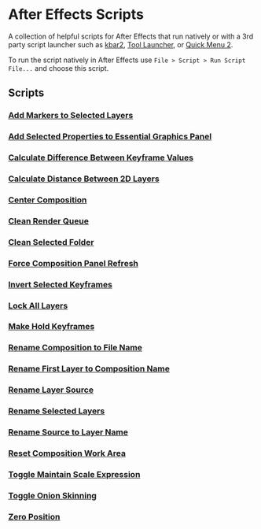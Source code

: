 # After Effects Scripts

A collection of helpful scripts for After Effects that run natively or with a 3rd party script launcher such as [kbar2](https://aescripts.com/kbar), [Tool Launcher](https://aescripts.com/tool-launcher/), or [Quick Menu 2](https://aescripts.com/quick-menu/).

To run the script natively in After Effects use `File > Script > Run Script File...` and choose this script.

## Scripts

### [Add Markers to Selected Layers]()

### [Add Selected Properties to Essential Graphics Panel]()

### [Calculate Difference Between Keyframe Values]()

### [Calculate Distance Between 2D Layers]()

### [Center Composition]()

### [Clean Render Queue]()

### [Clean Selected Folder]()

### [Force Composition Panel Refresh]()

### [Invert Selected Keyframes]()

### [Lock All Layers]()

### [Make Hold Keyframes]()

### [Rename Composition to File Name]()

### [Rename First Layer to Composition Name]()

### [Rename Layer Source]()

### [Rename Selected Layers]()

### [Rename Source to Layer Name]()

### [Reset Composition Work Area]()

### [Toggle Maintain Scale Expression]()

### [Toggle Onion Skinning]()

### [Zero Position]()